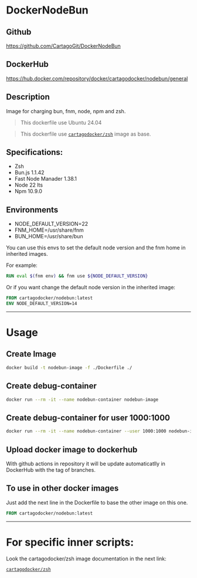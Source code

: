 # DockerNodeBun

## Github

https://github.com/CartagoGit/DockerNodeBun

## DockerHub

https://hub.docker.com/repository/docker/cartagodocker/nodebun/general

## Description

Image for charging bun, fnm, node, npm and zsh.

> This dockerfile use Ubuntu 24.04

> This dockerfile use [`cartagodocker/zsh`](https://hub.docker.com/repository/docker/cartagodocker/zsh/general) image as base.

## Specifications:

- Zsh
- Bun.js 1.1.42
- Fast Node Manader 1.38.1
- Node 22 lts
- Npm 10.9.0

## Environments

- NODE_DEFAULT_VERSION=22
- FNM_HOME=/usr/share/fnm
- BUN_HOME=/usr/share/bun

You can use this envs to set the default node version and the fnm home in inherited images.

For example:

```Dockerfile
RUN eval $(fnm env) && fnm use ${NODE_DEFAULT_VERSION}
```

Or if you want change the default node version in the inherited image:

```Dockerfile
FROM cartagodocker/nodebun:latest
ENV NODE_DEFAULT_VERSION=14
```

---

# Usage

## Create Image

````bash
docker build -t nodebun-image -f ./Dockerfile ./
````

## Create debug-container

````bash
docker run --rm -it --name nodebun-container nodebun-image
````

## Create debug-container for user 1000:1000

````bash
docker run --rm -it --name nodebun-container --user 1000:1000 nodebun-image
````

## Upload docker image to dockerhub

With github actions in repository it will be update automaticatlly in DockerHub with the tag of branches.

## To use in other docker images

Just add the next line in the Dockerfile to base the other image on this one.

````Dockerfile 
FROM cartagodocker/nodebun:latest
````
---

# For specific inner scripts:

Look the cartagodocker/zsh image documentation in the next link:

[`cartagodocker/zsh`](https://hub.docker.com/repository/docker/cartagodocker/zsh/general)